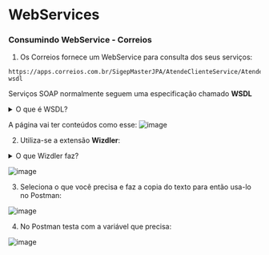 # WebServices


### Consumindo WebService - Correios

1) Os Correios fornece um WebService para consulta dos seus serviços:

```url
https://apps.correios.com.br/SigepMasterJPA/AtendeClienteService/AtendeCliente?wsdl
```

Serviços SOAP normalmente seguem uma especificação chamado **WSDL**

<details><summary>O que é WSDL?</summary>

WSDL (Web Services Description Language) é uma linguagem baseada em XML usada para descrever serviços web e definir a interface de um serviço. O objetivo do WSDL é fornecer uma descrição formal e precisa de como um serviço web pode ser acessado e utilizado por um cliente.

O WSDL define as operações que um serviço oferece, os parâmetros de entrada e saída para cada operação e a forma como esses parâmetros são codificados. Ele também define a localização do serviço (URL) e o protocolo de comunicação utilizado (como SOAP ou REST).

O documento WSDL é uma descrição em formato XML que pode ser consumida por ferramentas de desenvolvimento para gerar código cliente e servidor automaticamente, facilitando a integração entre sistemas distribuídos.

Um exemplo de uso do WSDL é em serviços SOAP. Quando um cliente precisa se comunicar com um serviço SOAP, ele pode consultar o documento WSDL para obter informações sobre as operações disponíveis, como chamar essas operações e quais parâmetros são necessários para cada uma. Com base nessas informações, o cliente pode gerar o código necessário para chamar o serviço e enviar as solicitações.

O WSDL é uma parte importante do desenvolvimento de serviços web, pois permite a comunicação e integração entre sistemas distribuídos, independentemente das plataformas e tecnologias utilizadas.
</details>

A página vai ter conteúdos como esse:
![image](https://github.com/keziacamposcs/WebServices/assets/32270979/a7125e95-a465-4cce-a036-3f183eec8243)


2) Utiliza-se a extensão **Wizdler**:

<details><summary>O que Wizdler faz?</summary>
Wizdler é uma extensão do Google Chrome que permite testar serviços web baseados em protocolo SOAP diretamente do navegador. Com o Wizdler, é possível enviar mensagens SOAP para um serviço web e visualizar a resposta do servidor, sem a necessidade de instalar uma ferramenta dedicada de testes de SOAP.

O Wizdler é fácil de usar: basta instalar a extensão no navegador e inserir a URL do serviço web que se deseja testar. A partir daí, é possível explorar as operações disponíveis, visualizar as mensagens SOAP que serão enviadas e as respostas recebidas do servidor.

Além disso, o Wizdler também permite personalizar as configurações de envio das mensagens SOAP, como adicionar cabeçalhos personalizados ou alterar o tipo de codificação utilizado.

O Wizdler é uma ferramenta útil para desenvolvedores que precisam testar serviços web baseados em protocolo SOAP, pois permite uma forma fácil e rápida de verificar a comunicação entre o cliente e o servidor. Ele também é útil para entender como os serviços web SOAP funcionam e para depurar problemas de integração entre sistemas distribuídos.
</details>


![image](https://github.com/keziacamposcs/WebServices/assets/32270979/969b84d0-31a4-4cd1-8584-0ee01102bbea)


3) Seleciona o que você precisa e faz a copia do texto para então usa-lo no Postman:

![image](https://github.com/keziacamposcs/WebServices/assets/32270979/9ffae27e-f00c-46b8-8e1c-e3b152a00423)

4) No Postman testa com a variável que precisa:

![image](https://github.com/keziacamposcs/WebServices/assets/32270979/3d5d6d80-8ea9-407d-aca5-316bc1c0c6f1)
